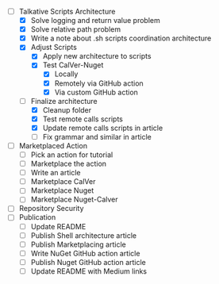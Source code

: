 - [ ] Talkative Scripts Architecture
    - [x] Solve logging and return value problem
    - [x] Solve relative path problem
    - [x] Write a note about .sh scripts coordination architecture
    - [x] Adjust Scripts
        - [x] Apply new architecture to scripts
        - [x] Test CalVer-Nuget
            - [x] Locally
            - [x] Remotely via GitHub action
            - [x] Via custom GitHub action
    - [ ] Finalize architecture
        - [x] Cleanup folder
        - [x] Test remote calls scripts
        - [x] Update remote calls scripts in article
        - [ ] Fix grammar and similar in article
- [ ] Marketplaced Action
    - [ ] Pick an action for tutorial
    - [ ] Marketplace the action
    - [ ] Write an article
    - [ ] Marketplace CalVer
    - [ ] Marketplace Nuget
    - [ ] Marketplace Nuget-Calver
- [ ] Repository Security
- [ ] Publication
    - [ ] Update README
    - [ ] Publish Shell architecture article
    - [ ] Publish Marketplacing article
    - [ ] Write NuGet GitHub action article
    - [ ] Publish Nuget GitHub action article
    - [ ] Update README with Medium links
